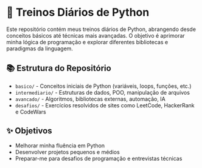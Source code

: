 # 🔬 Treinos Diários de Python

Este repositório contém meus treinos diários de Python, abrangendo desde conceitos básicos até técnicas mais avançadas. O objetivo é aprimorar minha lógica de programação e explorar diferentes bibliotecas e paradigmas da linguagem.

## 📚 Estrutura do Repositório

- `basico/` - Conceitos iniciais de Python (variáveis, loops, funções, etc.)
- `intermediario/` - Estruturas de dados, POO, manipulação de arquivos
- `avancado/` - Algoritmos, bibliotecas externas, automação, IA
- `desafios/` - Exercícios resolvidos de sites como LeetCode, HackerRank e CodeWars

## ✨ Objetivos

- Melhorar minha fluência em Python
- Desenvolver projetos pequenos e médios
- Preparar-me para desafios de programação e entrevistas técnicas
